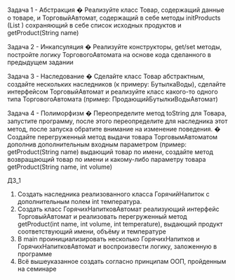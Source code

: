 Задача 1 - Абстракция
    � Реализуйте класс Товар, содержащий данные о товаре, 
    и ТорговыйАвтомат, содержащий в себе методы
    initProducts (List <Product>) сохраняющий
    в себе список исходных продуктов и getProduct(String name)

Задача 2 - Инкапсуляция
    � Реализуйте конструкторы, get/set методы,
    постройте логику ТорговогоАвтомата на основе кода
    сделанного в предыдущем задании

Задача 3 - Наследование
    � Сделайте класс Товар абстрактным, создайте нескольких 
    наследников (к примеру: БутылкаВоды),
    сделайте интерфейсом ТорговыйАвтомат и реализуйте класс 
    какого-то одного типа
    ТорговогоАвтомата (пример: ПродающийБутылкиВодыАвтомат)

Задача 4 - Полиморфизм
    � Переопределите метод toString для Товара,
    запустите программу, после этого переопределите для
    наследника этот метод, после запуска обратите внимание
    на изменение поведения.
    � Создайте перегруженный метод выдачи товара ТорговымАвтоматом
    дополнив дополнительным
    входным параметром (пример: getProduct(String name) выдающий товар
    по имени, создайте метод
    возвращающий товар по имени и какому-либо параметру товара
    getProduct(String name, int volume)

ДЗ_1

1. Создать наследника реализованного класса ГорячийНапиток с дополнительным полем int температура.
2. Создать класс ГорячихНапитковАвтомат реализующий интерфейс ТорговыйАвтомат 
и реализовать перегруженный метод getProduct(int name, int volume, int temperature), выдающий продукт соответствующий 
имени, объёму и температуре
3. В main проинициализировать несколько ГорячихНапитков и ГорячихНапитковАвтомат и воспроизвести логику, 
заложенную в программе
4. Всё вышеуказанное создать согласно принципам ООП, пройденным на семинаре
